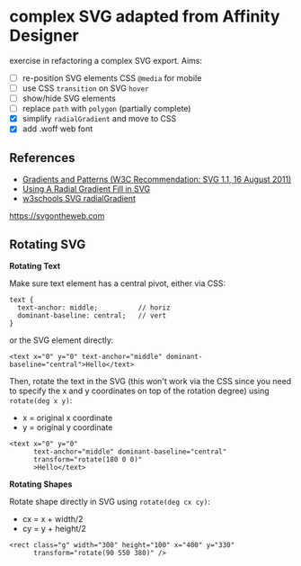 # complex SVG adapted from Affinity Designer

exercise in refactoring a complex SVG export. Aims:

- [ ] re-position SVG elements CSS `@media` for mobile
- [ ] use CSS `transition` on SVG `hover`
- [ ] show/hide SVG elements
- [ ] replace `path` with `polygon` (partially complete)
- [x] simplify `radialGradient` and move to CSS
- [x] add .woff web font

## References

- [Gradients and Patterns (W3C Recommendation: SVG 1.1, 16 August 2011)](https://www.w3.org/TR/SVG11/pservers.html)
- [Using A Radial Gradient Fill in SVG](http://www.svgbasics.com/radial_gradients.html)
- [w3schools SVG radialGradient](https://www.w3schools.com/graphics/tryit.asp?filename=trysvg_radial)


https://svgontheweb.com


## Rotating SVG

**Rotating Text**

Make sure text element has a central pivot, either via CSS:

```
text {
  text-anchor: middle;          // horiz
  dominant-baseline: central;   // vert
}
```

or the SVG element directly:

```
<text x="0" y="0" text-anchor="middle" dominant-baseline="central">Hello</text>
```

Then, rotate the text in the SVG (this won't work via the CSS since you need to specify the x and y coordinates on top of the rotation degree) using `rotate(deg x y)`:  
- x = original x coordinate  
- y = original y coordinate  

```
<text x="0" y="0" 
      text-anchor="middle" dominant-baseline="central"
      transform="rotate(180 0 0)"
      >Hello</text>
```


**Rotating Shapes**

Rotate shape directly in SVG using `rotate(deg cx cy)`:  
- cx = x + width/2  
- cy = y + height/2  

```
<rect class="g" width="300" height="100" x="400" y="330"
      transform="rotate(90 550 380)" />
```